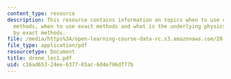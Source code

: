 ```yaml
---
content_type: resource
description: This resource contains information on topics when to use computational
  methods, when to use exact methods and what is the underlying physics models used
  by exact methods.
file: /media/https%3A/open-learning-course-data-rc.s3.amazonaws.com/20-181-computation-for-biological-engineers-fall-2006/c16ad65324ee637765ac6d4e796df77b_drenm_lec1.pdf
file_type: application/pdf
resourcetype: Document
title: drenm_lec1.pdf
uid: c16ad653-24ee-6377-65ac-6d4e796df77b
---
```

